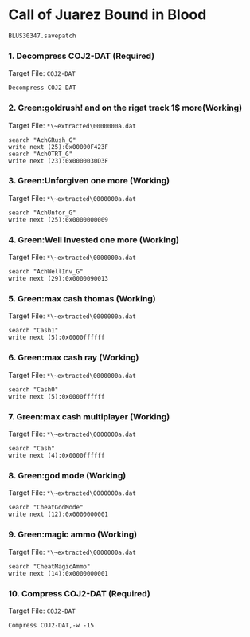 # Call of Juarez  Bound in Blood 

`BLUS30347.savepatch`

### 1. Decompress COJ2-DAT (Required)

Target File: `COJ2-DAT`

```
Decompress COJ2-DAT
```

### 2. Green:goldrush! and on the rigat track 1$ more(Working)

Target File: `*\~extracted\0000000a.dat`

```
search "AchGRush_G"
write next (25):0x00000F423F
search "AchOTRT_G"
write next (23):0x0000030D3F
```

### 3. Green:Unforgiven one more (Working)

Target File: `*\~extracted\0000000a.dat`

```
search "AchUnfor_G"
write next (25):0x0000000009
```

### 4. Green:Well Invested one more (Working)

Target File: `*\~extracted\0000000a.dat`

```
search "AchWellInv_G"
write next (29):0x0000090013
```

### 5. Green:max cash thomas (Working)

Target File: `*\~extracted\0000000a.dat`

```
search "Cash1"
write next (5):0x0000ffffff
```

### 6. Green:max cash ray  (Working)

Target File: `*\~extracted\0000000a.dat`

```
search "Cash0"
write next (5):0x0000ffffff
```

### 7. Green:max cash multiplayer (Working)

Target File: `*\~extracted\0000000a.dat`

```
search "Cash"
write next (4):0x0000ffffff
```

### 8. Green:god mode (Working)

Target File: `*\~extracted\0000000a.dat`

```
search "CheatGodMode"
write next (12):0x0000000001
```

### 9. Green:magic ammo (Working)

Target File: `*\~extracted\0000000a.dat`

```
search "CheatMagicAmmo"
write next (14):0x0000000001
```

### 10. Compress COJ2-DAT (Required)

Target File: `COJ2-DAT`

```
Compress COJ2-DAT,-w -15
```

